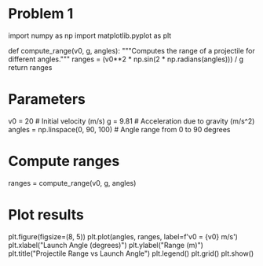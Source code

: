 # Problem 1

import numpy as np
import matplotlib.pyplot as plt

def compute_range(v0, g, angles):
    """Computes the range of a projectile for different angles."""
    ranges = (v0**2 * np.sin(2 * np.radians(angles))) / g
    return ranges

# Parameters
v0 = 20  # Initial velocity (m/s)
g = 9.81  # Acceleration due to gravity (m/s^2)
angles = np.linspace(0, 90, 100)  # Angle range from 0 to 90 degrees

# Compute ranges
ranges = compute_range(v0, g, angles)

# Plot results
plt.figure(figsize=(8, 5))
plt.plot(angles, ranges, label=f'v0 = {v0} m/s')
plt.xlabel("Launch Angle (degrees)")
plt.ylabel("Range (m)")
plt.title("Projectile Range vs Launch Angle")
plt.legend()
plt.grid()
plt.show()


